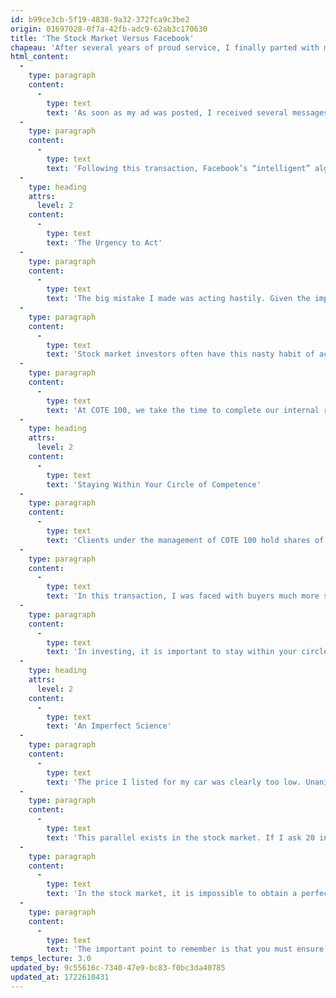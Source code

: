 ```yaml
---
id: b99ce3cb-5f19-4838-9a32-372fca9c3be2
origin: 01697028-0f7a-42fb-adc9-62ab3c170630
title: 'The Stock Market Versus Facebook'
chapeau: 'After several years of proud service, I finally parted with my 2007 Honda Civic. Given the poor condition of my car, I decided to list it at a relatively low price without much research on Facebook’s Marketplace platform.'
html_content:
  -
    type: paragraph
    content:
      -
        type: text
        text: 'As soon as my ad was posted, I received several messages from interested buyers. Within five minutes, I had received no fewer than 20 inquiries. I was overwhelmed and didn’t know who to respond to. I then put a few buyers in competition and managed to sell my car for $300 more than the listed price! Three hours after posting my ad, the car was no longer in my driveway.'
  -
    type: paragraph
    content:
      -
        type: text
        text: 'Following this transaction, Facebook’s “intelligent” algorithm kept showing me 2007 Honda Civics in my Marketplace news feed. Two weeks later, I saw my car listed for sale again, this time at $1,500 more than I had sold it for! Despite this missed profit, I must admit that I found the experience interesting as I noticed several similarities with the world of investing. Here are three.'
  -
    type: heading
    attrs:
      level: 2
    content:
      -
        type: text
        text: 'The Urgency to Act'
  -
    type: paragraph
    content:
      -
        type: text
        text: 'The big mistake I made was acting hastily. Given the impressive number of inquiries I received in a short period, I should have taken a step back and withdrawn my ad. This would have allowed me to reassess the situation and adjust my price. I probably would have realized that the listed price was too low.'
  -
    type: paragraph
    content:
      -
        type: text
        text: 'Stock market investors often have this nasty habit of acting with urgency. Take, for example, a stock that drops significantly after the release of financial results. An investor might be tempted to buy quickly for fear of the stock rebounding or to sell for fear that it might drop further. However, I believe the right thing to do is to take your time.'
  -
    type: paragraph
    content:
      -
        type: text
        text: 'At COTE 100, we take the time to complete our internal reports, read the press releases and conference calls, and discuss the important elements with the investment team before doing anything with a stock. We favor a methodical and thorough approach. As my story clearly demonstrates, acting under pressure and urgency can lead to mistakes.'
  -
    type: heading
    attrs:
      level: 2
    content:
      -
        type: text
        text: 'Staying Within Your Circle of Competence'
  -
    type: paragraph
    content:
      -
        type: text
        text: 'Clients under the management of COTE 100 hold shares of one of the largest used car dealerships in the United States. As a result, I understand the dynamics of the used car market. However, I am far from being an expert in evaluating the price of a vehicle based on its model, mechanics, and mileage. I can hardly explain why two similar vehicles sell at different prices.'
  -
    type: paragraph
    content:
      -
        type: text
        text: 'In this transaction, I was faced with buyers much more seasoned than myself. It was therefore difficult for me to win as my knowledge of the sector was inferior. To be at their level, I certainly should have done more research and comparisons before listing my vehicle.'
  -
    type: paragraph
    content:
      -
        type: text
        text: 'In investing, it is important to stay within your circle of competence. In my case, there are sectors where I understand the risks and growth potential of the companies better. It is in these sectors that I am more likely to discover investment opportunities. I believe it is therefore better to focus your energies on sectors where you are comfortable and avoid those where your knowledge is inferior. If you still decide to venture into them, you will certainly need to put in a lot of effort and time to thoroughly study the situation. In summary, you increase your chances of losing if you trade in a sector you know little about.'
  -
    type: heading
    attrs:
      level: 2
    content:
      -
        type: text
        text: 'An Imperfect Science'
  -
    type: paragraph
    content:
      -
        type: text
        text: 'The price I listed for my car was clearly too low. Unanimously, the buyers realized it. However, I am convinced that the responses would have varied greatly if I had managed to ask all these buyers what the precise value of my vehicle was.'
  -
    type: paragraph
    content:
      -
        type: text
        text: 'This parallel exists in the stock market. If I ask 20 investors to evaluate the value of Visa, I am likely to get twenty different answers, sometimes wildly different.'
  -
    type: paragraph
    content:
      -
        type: text
        text: 'In the stock market, it is impossible to obtain a perfect evaluation. This is precisely why we have never really believed in hyper-complex financial models. Experience acquired in a certain field, comparison between different competitors, understanding of risks, and long-term potential are all factors that help better evaluate a company in the stock market.'
  -
    type: paragraph
    content:
      -
        type: text
        text: 'The important point to remember is that you must ensure you get a sufficient margin of safety when buying a stock. This way, you significantly reduce the risk of an investment. Did the young man who bought my car need to know its precise value? I don’t think so. Thanks to a good margin of safety and a well-defined circle of competence, this buyer managed to make a few hundred dollars off my back. Well done, Julien!'
temps_lecture: 3.0
updated_by: 9c55616c-7340-47e9-bc83-f0bc3da40785
updated_at: 1722610431
---
```


